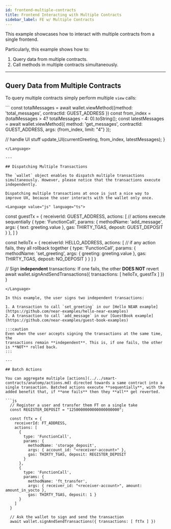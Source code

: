 ```yaml
---
id: frontend-multiple-contracts
title: Frontend Interacting with Multiple Contracts
sidebar_label: FE w/ Multiple Contracts
---
```




This example showcases how to interact with multiple contracts from a single frontend.

Particularly, this example shows how to:

1. Query data from multiple contracts.
2. Call methods in multiple contracts simultaneously.

---

## Query Data from Multiple Contracts

To query multiple contracts simply perform multiple `view` calls:

<Language value="js" language="ts">
  ```
  const totalMessages = await wallet.viewMethod({method: 'total_messages', contractId: GUEST_ADDRESS })
  const from_index = (totalMessages > 4? totalMessages - 4: 0).toString();
  const latestMessages = await wallet.viewMethod({ method: 'get_messages', contractId: GUEST_ADDRESS, args: {from_index, limit: "4"} });

  // handle UI stuff
  update_UI(currentGreeting, from_index, latestMessages);
}

```
</Language>

---

## Dispatching Multiple Transactions

The `wallet` object enables to dispatch multiple transactions simultaneously. However, please notice that the transactions execute independently.

Dispatching multiple transactions at once is just a nice way to improve UX, because the user interacts with the wallet only once.

<Language value="js" language="ts">
  ```
  const guestTx = {
    receiverId: GUEST_ADDRESS,
    actions: [ // actions execute sequentially
      {
        type: 'FunctionCall',
        params: {
          methodName: 'add_message', args: { text: greeting.value },
          gas: THIRTY_TGAS, deposit: GUEST_DEPOSIT
        }
      },
    ]
  }

  const helloTx = {
    receiverId: HELLO_ADDRESS,
    actions: [ // if any action fails, they all rollback together
      {
        type: 'FunctionCall',
        params: {
          methodName: 'set_greeting', args: { greeting: greeting.value },
          gas: THIRTY_TGAS, deposit: NO_DEPOSIT
        }
      }
    ]
  }

  // Sign **independent** transactions: If one fails, the other **DOES NOT** revert
  await wallet.signAndSendTransactions({ transactions: [ helloTx, guestTx ] })
}
```
</Language>

In this example, the user signs two independent transactions:

1. A transaction to call `set_greeting` in our [Hello NEAR example](https://github.com/near-examples/hello-near-examples)
2. A transaction to call `add_message` in our [GuestBook example](https://github.com/near-examples/guest-book-examples)

:::caution
Even when the user accepts signing the transactions at the same time, the
transactions remain **independent**. This is, if one fails, the other is **NOT** rolled back.
:::

---

## Batch Actions

You can aggregate multiple [actions](../../smart-contracts/anatomy/actions.md) directed towards a same contract into a single transaction. Batched actions execute **sequentially**, with the added benefit that, if **one fails** then they **all** get reverted.

```js
  // Register a user and transfer them FT on a single take
  const REGISTER_DEPOSIT = "1250000000000000000000";

  const ftTx = {
    receiverId: FT_ADDRESS,
    actions: [
      {
        type: 'FunctionCall',
        params: {
          methodName: 'storage_deposit',
          args: { account_id: "<receiver-account>" },
          gas: THIRTY_TGAS, deposit: REGISTER_DEPOSIT
        }
      },
      {
        type: 'FunctionCall',
        params: {
          methodName: 'ft_transfer',
          args: { receiver_id: "<receiver-account>", amount: amount_in_yocto },
          gas: THIRTY_TGAS, deposit: 1 }
      }
    ]
  }

  // Ask the wallet to sign and send the transaction
  await wallet.signAndSendTransactions({ transactions: [ ftTx ] })
```
